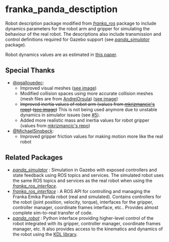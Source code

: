 # franka_panda_desctiption

Robot description package modified from [_franka_ros_](https://frankaemika.github.io/docs/franka_ros.html) package to include dynamics parameters for the robot arm and gripper for simulating the behaviour of the real robot. The descriptions also include transmission and control definitions required for Gazebo support (see [_panda_simulator_](https://github.com/justagist/panda_simulator) package).

Robot dynamics values are as estimated in [this paper](https://hal.inria.fr/hal-02265293/document).

## Special Thanks

- [@qgallouedec](https://github.com/qgallouedec):
  - Improved visual meshes ([see image](https://raw.githubusercontent.com/qgallouedec/franka_panda_description/master/assets/panda.jpeg))
  - Modified collision spaces using more accurate collision meshes (mesh files are from [AndrejOrsula](https://github.com/AndrejOrsula/panda_ign)) ([see image](https://raw.githubusercontent.com/qgallouedec/franka_panda_description/master/assets/collision.jpeg))
  - ~~Improved inertia values of robot arm (values from [mkrizmancic's repo](https://github.com/mkrizmancic/franka_gazebo)) ([see image](https://raw.githubusercontent.com/qgallouedec/franka_panda_description/master/assets/inertia.jpeg))~~ This is not being used anymore due to unstable dynamics in simulator issues (see [#5](https://github.com/justagist/franka_panda_description/issues/5)).
  - Added more realistic mass and inertia values for robot gripper (values from [mkrizmancic's repo](https://github.com/mkrizmancic/franka_gazebo))
- [@MichaelSinsbeck](https://github.com/MichaelSinsbeck):
  - Improved gripper friction values for making motion more like the real robot

## Related Packages

- [_panda_simulator_](https://github.com/justagist/panda_simulator) : Simulation in Gazebo with exposed controllers and state feedback using ROS topics and services. The simulated robot uses the same ROS topics and services as the real robot when using the [_franka_ros_interface_](https://github.com/justagist/franka_ros_interface).
- [_franka_ros_interface_](https://github.com/justagist/franka_ros_interface) : A ROS API for controlling and managing the Franka Emika Panda robot (real and simulated). Contains controllers for the robot (joint position, velocity, torque), interfaces for the gripper, controller manager, coordinate frames interface, etc.. Provides almost complete sim-to-real transfer of code.
- [_panda_robot_](https://github.com/justagist/panda_robot) : Python interface providing higher-level control of the robot integrated with its gripper, controller manager, coordinate frames manager, etc. It also provides access to the kinematics and dynamics of the robot using the [KDL library](http://wiki.ros.org/kdl).
